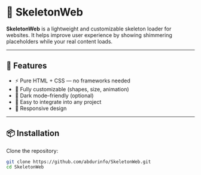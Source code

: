 # 🦴 SkeletonWeb

**SkeletonWeb** is a lightweight and customizable skeleton loader for websites. It helps improve user experience by showing shimmering placeholders while your real content loads.

---

## 🚀 Features

- ⚡ Pure HTML + CSS — no frameworks needed
- 🎨 Fully customizable (shapes, size, animation)
- 🌙 Dark mode–friendly (optional)
- 🧩 Easy to integrate into any project
- 📱 Responsive design

---

## 📦 Installation

Clone the repository:

```bash
git clone https://github.com/abdurinfo/SkeletonWeb.git
cd SkeletonWeb
